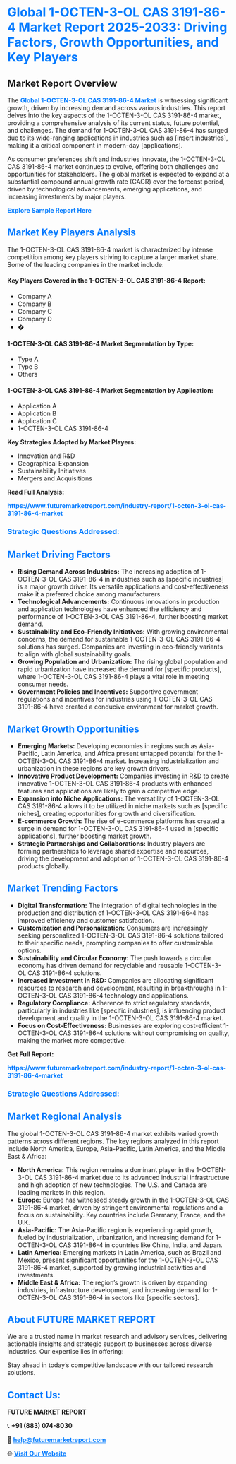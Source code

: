 <h1 style="color: #007BFF;">Global 1-OCTEN-3-OL CAS 3191-86-4 Market Report 2025-2033: Driving Factors, Growth Opportunities, and Key Players</h1>

<section id="overview">
<h2>Market Report Overview</h2>
<p>The <a href="https://www.futuremarketreport.com/industry-report/1-octen-3-ol-cas-3191-86-4-market" style="color: #007BFF; text-decoration: none;"><strong>Global 1-OCTEN-3-OL CAS 3191-86-4 Market</strong></a> is witnessing significant growth, driven by increasing demand across various industries. This report delves into the key aspects of the 1-OCTEN-3-OL CAS 3191-86-4 market, providing a comprehensive analysis of its current status, future potential, and challenges. The demand for 1-OCTEN-3-OL CAS 3191-86-4 has surged due to its wide-ranging applications in industries such as [insert industries], making it a critical component in modern-day [applications].</p>
<p>As consumer preferences shift and industries innovate, the 1-OCTEN-3-OL CAS 3191-86-4 market continues to evolve, offering both challenges and opportunities for stakeholders. The global market is expected to expand at a substantial compound annual growth rate (CAGR) over the forecast period, driven by technological advancements, emerging applications, and increasing investments by major players.</p>
</section>

<section id="overview">
<p><a href="https://www.futuremarketreport.com/request-sample/reportId=121812" style="color: #007BFF; text-decoration: none;"><strong>Explore Sample Report Here</strong></a></p>
</section>

<section id="key-players">
<h2 style="color: #007BFF;">Market Key Players Analysis</h2>
<p>The 1-OCTEN-3-OL CAS 3191-86-4 market is characterized by intense competition among key players striving to capture a larger market share. Some of the leading companies in the market include:</p>
<h4>Key Players Covered in the 1-OCTEN-3-OL CAS 3191-86-4 Report:</h4>
<ul><li>Company A</li><li>Company B</li><li>Company C</li><li>Company D</li><li>�</li></ul>
<h4>1-OCTEN-3-OL CAS 3191-86-4 Market Segmentation by Type:</h4>
<ul><li>Type A</li><li>Type B</li><li>Others</li></ul>

<h4>1-OCTEN-3-OL CAS 3191-86-4 Market Segmentation by Application:</h4>
<ul><li>Application A</li><li>Application B</li><li>Application C</li><li>1-OCTEN-3-OL CAS 3191-86-4</li></ul>
<p><strong>Key Strategies Adopted by Market Players:</strong></p>
<ul>
<li>Innovation and R&D</li>
<li>Geographical Expansion</li>
<li>Sustainability Initiatives</li>
<li>Mergers and Acquisitions</li>
</ul>
</section>

<section>
<p><strong>Read Full Analysis: </strong></p><a href="https://www.futuremarketreport.com/industry-report/1-octen-3-ol-cas-3191-86-4-market" style="color: #007BFF; text-decoration: none;"><strong>https://www.futuremarketreport.com/industry-report/1-octen-3-ol-cas-3191-86-4-market</strong></a>
<h3 style="color: #007BFF;">Strategic Questions Addressed:</h3>
</section>

<section id="driving-factors">
<h2 style="color: #007BFF;">Market Driving Factors</h2>
<ul>
<li><strong>Rising Demand Across Industries:</strong> The increasing adoption of 1-OCTEN-3-OL CAS 3191-86-4 in industries such as [specific industries] is a major growth driver. Its versatile applications and cost-effectiveness make it a preferred choice among manufacturers.</li>
<li><strong>Technological Advancements:</strong> Continuous innovations in production and application technologies have enhanced the efficiency and performance of 1-OCTEN-3-OL CAS 3191-86-4, further boosting market demand.</li>
<li><strong>Sustainability and Eco-Friendly Initiatives:</strong> With growing environmental concerns, the demand for sustainable 1-OCTEN-3-OL CAS 3191-86-4 solutions has surged. Companies are investing in eco-friendly variants to align with global sustainability goals.</li>
<li><strong>Growing Population and Urbanization:</strong> The rising global population and rapid urbanization have increased the demand for [specific products], where 1-OCTEN-3-OL CAS 3191-86-4 plays a vital role in meeting consumer needs.</li>
<li><strong>Government Policies and Incentives:</strong> Supportive government regulations and incentives for industries using 1-OCTEN-3-OL CAS 3191-86-4 have created a conducive environment for market growth.</li>
</ul>
</section>

<section id="growth-opportunities">
<h2 style="color: #007BFF;">Market Growth Opportunities</h2>
<ul>
<li><strong>Emerging Markets:</strong> Developing economies in regions such as Asia-Pacific, Latin America, and Africa present untapped potential for the 1-OCTEN-3-OL CAS 3191-86-4 market. Increasing industrialization and urbanization in these regions are key growth drivers.</li>
<li><strong>Innovative Product Development:</strong> Companies investing in R&D to create innovative 1-OCTEN-3-OL CAS 3191-86-4 products with enhanced features and applications are likely to gain a competitive edge.</li>
<li><strong>Expansion into Niche Applications:</strong> The versatility of 1-OCTEN-3-OL CAS 3191-86-4 allows it to be utilized in niche markets such as [specific niches], creating opportunities for growth and diversification.</li>
<li><strong>E-commerce Growth:</strong> The rise of e-commerce platforms has created a surge in demand for 1-OCTEN-3-OL CAS 3191-86-4 used in [specific applications], further boosting market growth.</li>
<li><strong>Strategic Partnerships and Collaborations:</strong> Industry players are forming partnerships to leverage shared expertise and resources, driving the development and adoption of 1-OCTEN-3-OL CAS 3191-86-4 products globally.</li>
</ul>
</section>

<section id="trending-factors">
<h2 style="color: #007BFF;">Market Trending Factors</h2>
<ul>
<li><strong>Digital Transformation:</strong> The integration of digital technologies in the production and distribution of 1-OCTEN-3-OL CAS 3191-86-4 has improved efficiency and customer satisfaction.</li>
<li><strong>Customization and Personalization:</strong> Consumers are increasingly seeking personalized 1-OCTEN-3-OL CAS 3191-86-4 solutions tailored to their specific needs, prompting companies to offer customizable options.</li>
<li><strong>Sustainability and Circular Economy:</strong> The push towards a circular economy has driven demand for recyclable and reusable 1-OCTEN-3-OL CAS 3191-86-4 solutions.</li>
<li><strong>Increased Investment in R&D:</strong> Companies are allocating significant resources to research and development, resulting in breakthroughs in 1-OCTEN-3-OL CAS 3191-86-4 technology and applications.</li>
<li><strong>Regulatory Compliance:</strong> Adherence to strict regulatory standards, particularly in industries like [specific industries], is influencing product development and quality in the 1-OCTEN-3-OL CAS 3191-86-4 market.</li>
<li><strong>Focus on Cost-Effectiveness:</strong> Businesses are exploring cost-efficient 1-OCTEN-3-OL CAS 3191-86-4 solutions without compromising on quality, making the market more competitive.</li>
</ul>
</section>

<section>
<p><strong>Get Full Report: </strong></p><a href="https://www.futuremarketreport.com/industry-report/1-octen-3-ol-cas-3191-86-4-market" style="color: #007BFF; text-decoration: none;"><strong>https://www.futuremarketreport.com/industry-report/1-octen-3-ol-cas-3191-86-4-market</strong></a>
<h3 style="color: #007BFF;">Strategic Questions Addressed:</h3>
</section>


<section id="regional-analysis">
<h2 style="color: #007BFF;">Market Regional Analysis</h2>
<p>The global 1-OCTEN-3-OL CAS 3191-86-4 market exhibits varied growth patterns across different regions. The key regions analyzed in this report include North America, Europe, Asia-Pacific, Latin America, and the Middle East & Africa:</p>
<ul>
<li><strong>North America:</strong> This region remains a dominant player in the 1-OCTEN-3-OL CAS 3191-86-4 market due to its advanced industrial infrastructure and high adoption of new technologies. The U.S. and Canada are leading markets in this region.</li>
<li><strong>Europe:</strong> Europe has witnessed steady growth in the 1-OCTEN-3-OL CAS 3191-86-4 market, driven by stringent environmental regulations and a focus on sustainability. Key countries include Germany, France, and the U.K.</li>
<li><strong>Asia-Pacific:</strong> The Asia-Pacific region is experiencing rapid growth, fueled by industrialization, urbanization, and increasing demand for 1-OCTEN-3-OL CAS 3191-86-4 in countries like China, India, and Japan.</li>
<li><strong>Latin America:</strong> Emerging markets in Latin America, such as Brazil and Mexico, present significant opportunities for the 1-OCTEN-3-OL CAS 3191-86-4 market, supported by growing industrial activities and investments.</li>
<li><strong>Middle East & Africa:</strong> The region’s growth is driven by expanding industries, infrastructure development, and increasing demand for 1-OCTEN-3-OL CAS 3191-86-4 in sectors like [specific sectors].</li>
</ul>
</section>

<footer>
<h2 style="color: #007BFF;">About FUTURE MARKET REPORT</h2>
<p>We are a trusted name in market research and advisory services, delivering actionable insights and strategic support to businesses across diverse industries. Our expertise lies in offering:</p>

<p>Stay ahead in today’s competitive landscape with our tailored research solutions.</p>

<h2 style="color: #007BFF;">Contact Us:</h2>
<p><strong>FUTURE MARKET REPORT</strong></p>
<p>📞 <strong>+91 (883) 074-8030</strong></p>
<p>📧 <strong><a href="mailto:help@futuremarketreport.com" style="color: #007BFF;">help@futuremarketreport.com</a></strong></p>
<p>🌐 <strong><a href="https://www.futuremarketreport.com/" style="color: #007BFF;">Visit Our Website</a></strong></p>
</footer>